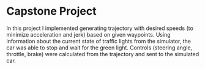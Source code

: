 # Capstone Project

In this project I implemented generating trajectory with desired speeds (to minimize acceleration and jerk) based on given waypoints. Using information about the current state of traffic lights from the simulator, the car was able to stop and wait for the green light. Controls (steering angle, throttle, brake) were calculated from the trajectory and sent to the simulated car.